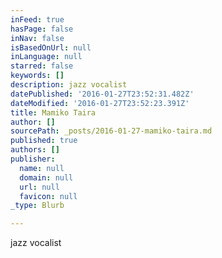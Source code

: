 ```yaml
---
inFeed: true
hasPage: false
inNav: false
isBasedOnUrl: null
inLanguage: null
starred: false
keywords: []
description: jazz vocalist
datePublished: '2016-01-27T23:52:31.482Z'
dateModified: '2016-01-27T23:52:23.391Z'
title: Mamiko Taira
author: []
sourcePath: _posts/2016-01-27-mamiko-taira.md
published: true
authors: []
publisher:
  name: null
  domain: null
  url: null
  favicon: null
_type: Blurb

---
```

jazz vocalist